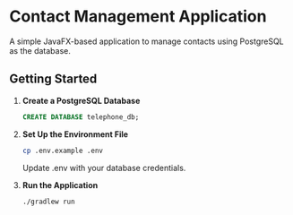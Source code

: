 # Contact Management Application

A simple JavaFX-based application to manage contacts using PostgreSQL as the database.

## Getting Started

1. **Create a PostgreSQL Database**
   ```sql
   CREATE DATABASE telephone_db;
2. **Set Up the Environment File**
   ```bash
   cp .env.example .env
   ```
    Update .env with your database credentials.


3. **Run the Application**
   ```bash
   ./gradlew run
    ``` 
   